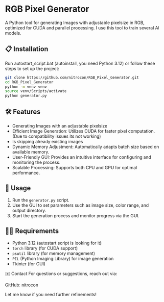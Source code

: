 # RGB Pixel Generator

A Python tool for generating Images with adjustable pixelsize in RGB, optimized for CUDA and parallel processing.
I use this tool to train several AI models.

## 📋 Installation

Run autostart_script.bat (autoinstall, you need Python 3.12) or
follow these steps to set up the project:

```bash
git clone https://github.com/nitrocon/RGB_Pixel_Generator.git
cd RGB_Pixel_Generator
python -m venv venv
source venv/Scripts/activate
python generator.py
```

## 🛠 Features

- Generating Images with an adjustable pixelsize
- Efficient Image Generation: Utilizes CUDA for faster pixel computation. (Due to compatibility issues its not working)
- Is skipping already existing images
- Dynamic Memory Adjustment: Automatically adapts batch size based on available memory.
- User-Friendly GUI: Provides an intuitive interface for configuring and monitoring the process.
- Scalable Processing: Supports both CPU and GPU for optimal performance.

## 📄 Usage

1. Run the `generator.py` script.
2. Use the GUI to set parameters such as image size, color range, and output directory.
3. Start the generation process and monitor progress via the GUI.

## 🧑‍💻 Requirements

- Python 3.12 (autostart script is looking for it)
- `torch` library (for CUDA support)
- `psutil` library (for memory management)
- `PIL` (Python Imaging Library) for image generation
- Tkinter (for GUI)

✉️ Contact
For questions or suggestions, reach out via:

GitHub: nitrocon

Let me know if you need further refinements!

